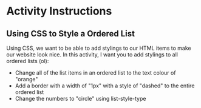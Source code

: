 # Activity Instructions

## Using CSS to Style a Ordered List

Using CSS, we want to be able to add stylings to our HTML items to make our website look nice. In this activity, I want you to add stylings to all ordered lists (ol):

- Change all of the list items in an ordered list to the text colour of "orange"
- Add a border with a width of "1px" with a style of "dashed" to the entire ordered list
- Change the numbers to "circle" using list-style-type
